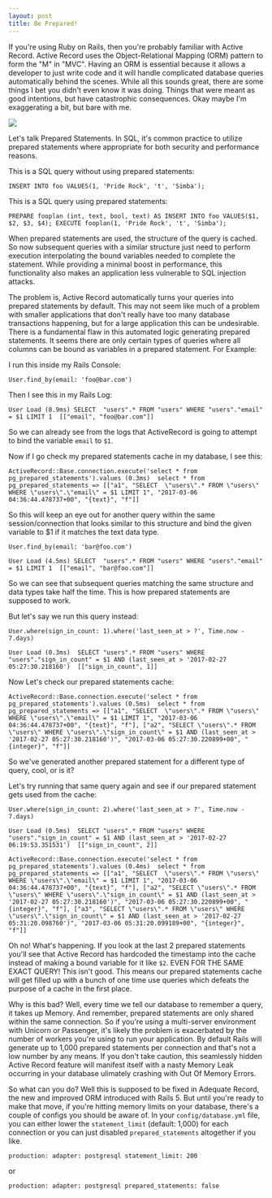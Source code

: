 ```yaml
---
layout: post
title: Be Prepared!
---
```


If you're using Ruby on Rails, then you're probably familiar with Active Record. Active Record uses the Object-Relational Mapping (ORM) pattern to form the "M" in "MVC". Having an ORM is essential because it allows a developer to just write code and it will handle complicated database queries automatically behind the scenes. While all this sounds great, there are some things I bet you didn't even know it was doing. Things that were meant as good intentions, but have catastrophic consequences. Okay maybe I'm exaggerating a bit, but bare with me.

![](http://3.bp.blogspot.com/-h2H0nSyKAWg/VbprTMnXXtI/AAAAAAAAFXQ/INfLZ1zC8dw/s1600/BePrepared.gif)

Let's talk Prepared Statements. In SQL, it's common practice to utilize prepared statements where appropriate for both security and performance reasons.

This is a SQL query without using prepared statements:

`INSERT INTO foo VALUES(1, 'Pride Rock', 't', 'Simba');`

This is a SQL query using prepared statements:

`PREPARE fooplan (int, text, bool, text) AS
    INSERT INTO foo VALUES($1, $2, $3, $4);
EXECUTE fooplan(1, 'Pride Rock', 't', 'Simba');`

When prepared statements are used, the structure of the query is cached. So now subsequent queries with a similar structure just need to perform execution interpolating the bound variables needed to complete the statement. While providing a minimal boost in performance, this functionality also makes an application less vulnerable to SQL injection attacks.

The problem is, Active Record automatically turns your queries into prepared statements by default. This may not seem like much of a problem with smaller applications that don't really have too many database transactions happening, but for a large application this can be undesirable. There is a fundamental flaw in this automated logic generating prepared statements. It seems there are only certain types of queries where all columns can be bound as variables in a prepared statement. For Example:

I run this inside my Rails Console:

`User.find_by(email: 'foo@bar.com')`

Then I see this in my Rails Log:

`User Load (8.9ms) SELECT  "users".* FROM "users" WHERE "users"."email" = $1 LIMIT 1  [["email", "foo@bar.com"]]`

So we can already see from the logs that ActiveRecord is going to attempt to bind the variable `email` to `$1`.

Now if I go check my prepared statements cache in my database, I see this:

`ActiveRecord::Base.connection.execute('select * from pg_prepared_statements').values
   (0.3ms)  select * from pg_prepared_statements
 => [["a1", "SELECT  \"users\".* FROM \"users\" WHERE \"users\".\"email\" = $1 LIMIT 1", "2017-03-06 04:36:44.478737+00", "{text}", "f"]]`

 So this will keep an eye out for another query within the same session/connection that looks similar to this structure and bind the given variable to $1 if it matches the text data type.

`User.find_by(email: 'bar@foo.com')`

`User Load (4.5ms) SELECT  "users".* FROM "users" WHERE "users"."email" = $1 LIMIT 1  [["email", "bar@foo.com"]]`

So we can see that subsequent queries matching the same structure and data types take half the time. This is how prepared statements are supposed to work.

But let's say we run this query instead:

`User.where(sign_in_count: 1).where('last_seen_at > ?', Time.now - 7.days)`

`User Load (0.3ms)  SELECT "users".* FROM "users" WHERE "users"."sign_in_count" = $1 AND (last_seen_at > '2017-02-27 05:27:30.218160')  [["sign_in_count", 1]]`

Now Let's check our prepared statements cache:

`ActiveRecord::Base.connection.execute('select * from pg_prepared_statements').values
   (0.5ms)  select * from pg_prepared_statements
 => [["a1", "SELECT  \"users\".* FROM \"users\" WHERE \"users\".\"email\" = $1 LIMIT 1", "2017-03-06 04:36:44.478737+00", "{text}", "f"],
     ["a2", "SELECT \"users\".* FROM \"users\" WHERE \"users\".\"sign_in_count\" = $1 AND (last_seen_at > '2017-02-27 05:27:30.218160')", "2017-03-06 05:27:30.220899+00", "{integer}", "f"]]`

So we've generated another prepared statement for a different type of query, cool, or is it?

Let's try running that same query again and see if our prepared statement gets used from the cache:

`User.where(sign_in_count: 2).where('last_seen_at > ?', Time.now - 7.days)`

`User Load (0.5ms)  SELECT "users".* FROM "users" WHERE "users"."sign_in_count" = $1 AND (last_seen_at > '2017-02-27 06:19:53.351531')  [["sign_in_count", 2]]`

`ActiveRecord::Base.connection.execute('select * from pg_prepared_statements').values
   (0.4ms)  select * from pg_prepared_statements
 => [["a1", "SELECT  \"users\".* FROM \"users\" WHERE \"users\".\"email\" = $1 LIMIT 1", "2017-03-06 04:36:44.478737+00", "{text}", "f"],
     ["a2", "SELECT \"users\".* FROM \"users\" WHERE \"users\".\"sign_in_count\" = $1 AND (last_seen_at > '2017-02-27 05:27:30.218160')", "2017-03-06 05:27:30.220899+00", "{integer}", "f"],
     ["a3", "SELECT \"users\".* FROM \"users\" WHERE \"users\".\"sign_in_count\" = $1 AND (last_seen_at > '2017-02-27 05:31:20.098760')", "2017-03-06 05:31:20.099189+00", "{integer}", "f"]]`

Oh no! What's happening. If you look at the last 2 prepared statements you'll see that Active Record has hardcoded the timestamp into the cache instead of making a bound variable for it like `$2`. EVEN FOR THE SAME EXACT QUERY! This isn't good. This means our prepared statements cache will get filled up with a bunch of one time use queries which defeats the purpose of a cache in the first place.

Why is this bad? Well, every time we tell our database to remember a query, it takes up Memory. And remember, prepared statements are only shared within the same connection. So if you're using a multi-server environment with Unicorn or Passenger, it's likely the problem is exacerbated by the number of workers you're using to run your application. By default Rails will generate up to 1,000 prepared statements per connection and that's not a low number by any means. If you don't take caution, this seamlessly hidden Active Record feature will manifest itself with a nasty Memory Leak occurring in your database ulimately crashing with Out Of Memory Errors.

So what can you do? Well this is supposed to be fixed in Adequate Record, the new and improved ORM introduced with Rails 5. But until you're ready to make that move, if you're hitting memory limits on your database, there's a couple of configs you should be aware of. In your `config/database.yml` file, you can either lower the `statement_limit` (default: 1,000) for each connection or you can just disabled `prepared_statements` altogether if you like.

`production:
  adapter: postgresql
  statement_limit: 200`

  or

`production:
  adapter: postgresql
  prepared_statements: false`
